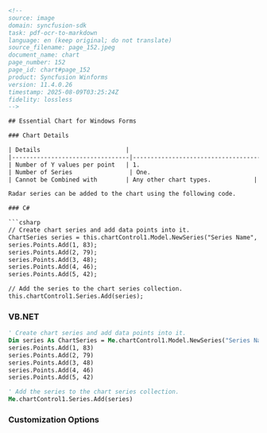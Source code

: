 ```html
<!-- 
source: image
domain: syncfusion-sdk
task: pdf-ocr-to-markdown
language: en (keep original; do not translate)
source_filename: page_152.jpeg
document_name: chart
page_number: 152
page_id: chart#page_152
product: Syncfusion Winforms
version: 11.4.0.26
timestamp: 2025-08-09T03:25:24Z
fidelity: lossless
-->

## Essential Chart for Windows Forms

### Chart Details

| Details                        |                                     |
|---------------------------------|-------------------------------------|
| Number of Y values per point   | 1.                                 |
| Number of Series                | One.                               |
| Cannot be Combined with        | Any other chart types.            |

Radar series can be added to the chart using the following code.

### C#

```csharp
// Create chart series and add data points into it.
ChartSeries series = this.chartControl1.Model.NewSeries("Series Name", ChartSeriesType.Radar);
series.Points.Add(1, 83);
series.Points.Add(2, 79);
series.Points.Add(3, 48);
series.Points.Add(4, 46);
series.Points.Add(5, 42);

// Add the series to the chart series collection.
this.chartControl1.Series.Add(series);
```

### VB.NET

```vb
' Create chart series and add data points into it.
Dim series As ChartSeries = Me.chartControl1.Model.NewSeries("Series Name", ChartSeriesType.Radar)
series.Points.Add(1, 83)
series.Points.Add(2, 79)
series.Points.Add(3, 48)
series.Points.Add(4, 46)
series.Points.Add(5, 42)

' Add the series to the chart series collection.
Me.chartControl1.Series.Add(series)
```

### Customization Options
``` 
``` 
